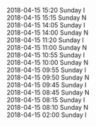 2018-04-15 15:20 Sunday  I  
2018-04-15 15:15 Sunday  N  
2018-04-15 14:05 Sunday  I  
2018-04-15 14:00 Sunday  N  
2018-04-15 11:20 Sunday  I  
2018-04-15 11:00 Sunday  N  
2018-04-15 10:55 Sunday  I  
2018-04-15 10:00 Sunday  N  
2018-04-15 09:55 Sunday  I  
2018-04-15 09:50 Sunday  N  
2018-04-15 09:45 Sunday  I  
2018-04-15 08:45 Sunday  N  
2018-04-15 08:15 Sunday  I  
2018-04-15 08:10 Sunday  N  
2018-04-15 02:00 Sunday  I  
